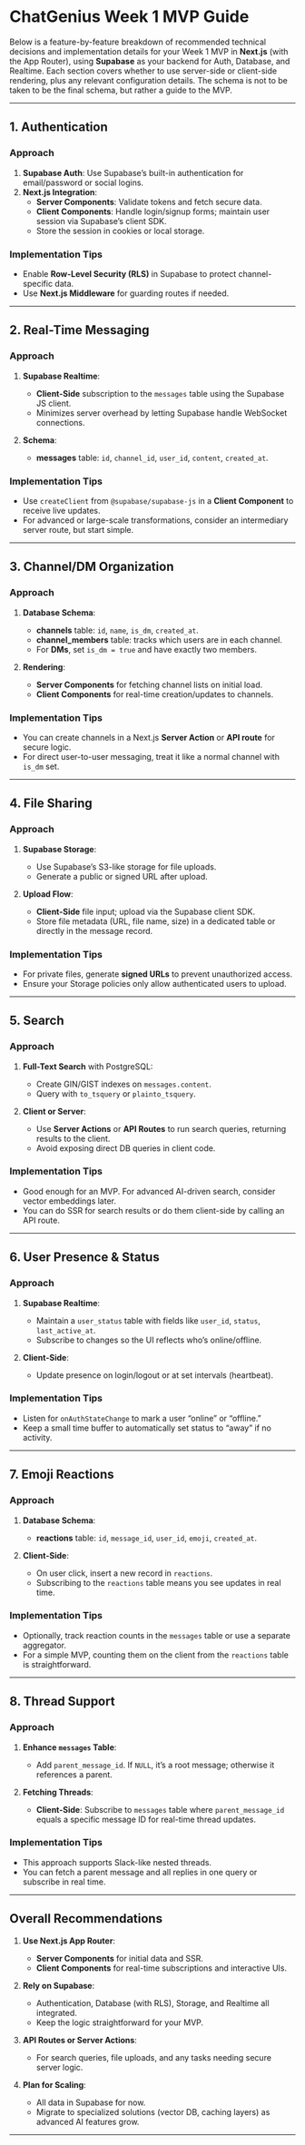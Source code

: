 # ChatGenius Week 1 MVP Guide

Below is a feature-by-feature breakdown of recommended technical decisions and implementation details for your Week 1 MVP in **Next.js** (with the App Router), using **Supabase** as your backend for Auth, Database, and Realtime. Each section covers whether to use server-side or client-side rendering, plus any relevant configuration details. The schema is not to be taken to be the final schema, but rather a guide to the MVP.

---

## 1. Authentication

### Approach
1. **Supabase Auth**: Use Supabase’s built-in authentication for email/password or social logins.
2. **Next.js Integration**:
   - **Server Components**: Validate tokens and fetch secure data.
   - **Client Components**: Handle login/signup forms; maintain user session via Supabase’s client SDK.
   - Store the session in cookies or local storage.

### Implementation Tips
- Enable **Row-Level Security (RLS)** in Supabase to protect channel-specific data.
- Use **Next.js Middleware** for guarding routes if needed.

---

## 2. Real-Time Messaging

### Approach
1. **Supabase Realtime**:
   - **Client-Side** subscription to the `messages` table using the Supabase JS client.
   - Minimizes server overhead by letting Supabase handle WebSocket connections.

2. **Schema**:
   - **messages** table: `id`, `channel_id`, `user_id`, `content`, `created_at`.

### Implementation Tips
- Use `createClient` from `@supabase/supabase-js` in a **Client Component** to receive live updates.
- For advanced or large-scale transformations, consider an intermediary server route, but start simple.

---

## 3. Channel/DM Organization

### Approach
1. **Database Schema**:
   - **channels** table: `id`, `name`, `is_dm`, `created_at`.
   - **channel_members** table: tracks which users are in each channel.
   - For **DMs**, set `is_dm = true` and have exactly two members.

2. **Rendering**:
   - **Server Components** for fetching channel lists on initial load.
   - **Client Components** for real-time creation/updates to channels.

### Implementation Tips
- You can create channels in a Next.js **Server Action** or **API route** for secure logic.
- For direct user-to-user messaging, treat it like a normal channel with `is_dm` set.

---

## 4. File Sharing

### Approach
1. **Supabase Storage**:
   - Use Supabase’s S3-like storage for file uploads.
   - Generate a public or signed URL after upload.

2. **Upload Flow**:
   - **Client-Side** file input; upload via the Supabase client SDK.
   - Store file metadata (URL, file name, size) in a dedicated table or directly in the message record.

### Implementation Tips
- For private files, generate **signed URLs** to prevent unauthorized access.
- Ensure your Storage policies only allow authenticated users to upload.

---

## 5. Search

### Approach
1. **Full-Text Search** with PostgreSQL:
   - Create GIN/GIST indexes on `messages.content`.
   - Query with `to_tsquery` or `plainto_tsquery`.

2. **Client or Server**:
   - Use **Server Actions** or **API Routes** to run search queries, returning results to the client.
   - Avoid exposing direct DB queries in client code.

### Implementation Tips
- Good enough for an MVP. For advanced AI-driven search, consider vector embeddings later.
- You can do SSR for search results or do them client-side by calling an API route.

---

## 6. User Presence & Status

### Approach
1. **Supabase Realtime**:
   - Maintain a `user_status` table with fields like `user_id`, `status`, `last_active_at`.
   - Subscribe to changes so the UI reflects who’s online/offline.

2. **Client-Side**:
   - Update presence on login/logout or at set intervals (heartbeat).

### Implementation Tips
- Listen for `onAuthStateChange` to mark a user “online” or “offline.”
- Keep a small time buffer to automatically set status to “away” if no activity.

---

## 7. Emoji Reactions

### Approach
1. **Database Schema**:
   - **reactions** table: `id`, `message_id`, `user_id`, `emoji`, `created_at`.

2. **Client-Side**:
   - On user click, insert a new record in `reactions`.
   - Subscribing to the `reactions` table means you see updates in real time.

### Implementation Tips
- Optionally, track reaction counts in the `messages` table or use a separate aggregator.
- For a simple MVP, counting them on the client from the `reactions` table is straightforward.

---

## 8. Thread Support

### Approach
1. **Enhance `messages` Table**:
   - Add `parent_message_id`. If `NULL`, it’s a root message; otherwise it references a parent.

2. **Fetching Threads**:
   - **Client-Side**: Subscribe to `messages` table where `parent_message_id` equals a specific message ID for real-time thread updates.

### Implementation Tips
- This approach supports Slack-like nested threads.
- You can fetch a parent message and all replies in one query or subscribe in real time.

---

## Overall Recommendations

1. **Use Next.js App Router**:
   - **Server Components** for initial data and SSR.
   - **Client Components** for real-time subscriptions and interactive UIs.

2. **Rely on Supabase**:
   - Authentication, Database (with RLS), Storage, and Realtime all integrated.
   - Keep the logic straightforward for your MVP.

3. **API Routes or Server Actions**:
   - For search queries, file uploads, and any tasks needing secure server logic.

4. **Plan for Scaling**:
   - All data in Supabase for now.
   - Migrate to specialized solutions (vector DB, caching layers) as advanced AI features grow.

---
